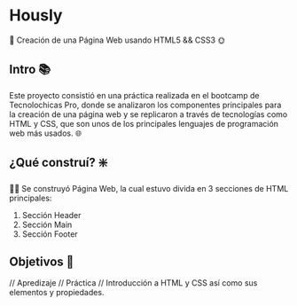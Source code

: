 # Hously
🌟 Creación de una Página Web usando HTML5 &amp;&amp; CSS3 🌞

## Intro 📚
Este proyecto consistió en una práctica realizada en el bootcamp de Tecnolochicas Pro, donde se analizaron los componentes principales para la creación de una página web y se replicaron a través de tecnologías como HTML y CSS, que son unos de los principales lenguajes de programación web más usados. 🌐

## ¿Qué construí? ❇️
👨‍💻 Se construyó Página Web, la cual estuvo divida en 3 secciones de HTML principales: 

1. Sección Header
2. Sección Main
3. Sección Footer

## Objetivos 🚀
// Apredizaje // Práctica // Introducción a HTML y CSS así como sus elementos y propiedades.
